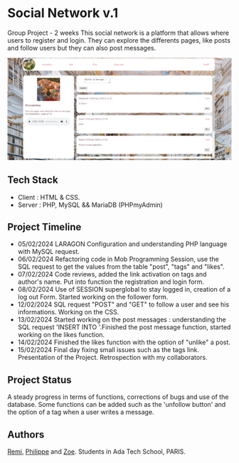 # Social Network v.1 
Group Project - 2 weeks
This social network is a platform that allows where users to register and login. They can explore the differents pages, like posts and follow users but they can also post messages.

![Alt website screenshot-img](./Images/screenshot.png)


## Tech Stack
- Client : HTML & CSS.
- Server : PHP, MySQL && MariaDB (PHPmyAdmin)

## Project Timeline 
- 05/02/2024 LARAGON Configuration and understanding PHP language with MySQL request. 
- 06/02/2024 Refactoring code in Mob Programming Session, use the SQL request to get the values from the table "post", "tags" and "likes". 
- 07/02/2024 Code reviews, added the link activation on tags and author's name. Put into function the registration and login form. 
- 08/02/2024 Use of SESSION superglobal to stay logged in, creation of a log out Form. Started working on the follower form.
- 12/02/2024 SQL request "POST" and "GET" to follow a user and see his informations. Working on the CSS. 
- 13/02/2024 Started working on the post messages : understanding the SQL request 'INSERT INTO '.Finished the post message function, started working on the likes function.
- 14/02/2024 Finished the likes function with the option of "unlike" a post. 
- 15/02/2024 Final day fixing small issues such as the tags link. Presentation of the Project. Retrospection with my collaborators. 

## Project Status
A steady progress in terms of functions, corrections of bugs and use of the database. 
Some functions can be added such as the 'unfollow button' and the option of a tag when a user writes a message. 


## Authors 
<a href='https://github.com/harfore'>Remi</a>, <a href='https://github.com/PDeslousPaoli'>Philippe</a> and <a href='https://github.com/zoeleca'>Zoe</a>. 
Students in Ada Tech School, PARIS. 
